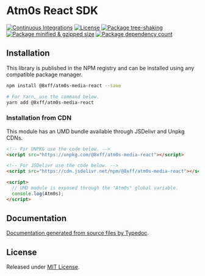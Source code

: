 # Atm0s React SDK

[![Continuous Integrations](https://github.com/8xff/media-sdk-react/actions/workflows/continuous-integrations.yaml/badge.svg?branch=main)](https://github.com/8xff/media-sdk-react/actions/workflows/continuous-integrations.yaml)
[![License](https://badgen.net/github/license/8xff/media-sdk-react)](./LICENSE)
[![Package tree-shaking](https://badgen.net/bundlephobia/tree-shaking/@8xff/atm0s-media-react)](https://bundlephobia.com/package/@8xff/atm0s-media-react)
[![Package minified & gzipped size](https://badgen.net/bundlephobia/minzip/@8xff/atm0s-media-react)](https://bundlephobia.com/package/@8xff/atm0s-media-react)
[![Package dependency count](https://badgen.net/bundlephobia/dependency-count/react@8xff/atm0s-media-react)](https://bundlephobia.com/package/@8xff/atm0s-media-react)

## Installation

This library is published in the NPM registry and can be installed using any compatible package manager.

```sh
npm install @8xff/atm0s-media-react --save

# For Yarn, use the command below.
yarn add @8xff/atm0s-media-react
```

### Installation from CDN

This module has an UMD bundle available through JSDelivr and Unpkg CDNs.

```html
<!-- For UNPKG use the code below. -->
<script src="https://unpkg.com/@8xff/atm0s-media-react"></script>

<!-- For JSDelivr use the code below. -->
<script src="https://cdn.jsdelivr.net/npm/@8xff/atm0s-media-react"></script>

<script>
  // UMD module is exposed through the "Atm0s" global variable.
  console.log(Atm0s);
</script>
```

## Documentation

[Documentation generated from source files by Typedoc](./docs/README.md).

## License

Released under [MIT License](./LICENSE).
